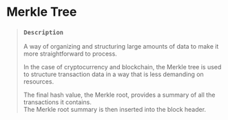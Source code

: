 # Merkle Tree

> ### `Description`
>
> A way of organizing and structuring large amounts of data to make it more straightforward to process.
>
> In the case of cryptocurrency and blockchain, the Merkle tree is used to structure transaction data in a way that is less demanding on resources.
>
> The final hash value, the Merkle root, provides a summary of all the transactions it contains.  
> The Merkle root summary is then inserted into the block header.

